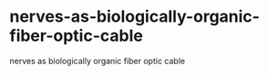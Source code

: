 # nerves-as-biologically-organic-fiber-optic-cable
nerves as biologically organic fiber optic cable
